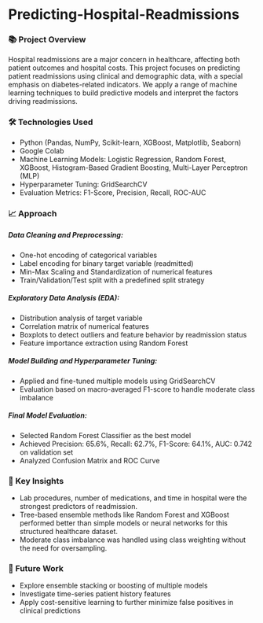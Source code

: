 # Predicting-Hospital-Readmissions

### 📚 Project Overview

Hospital readmissions are a major concern in healthcare, affecting both patient outcomes and hospital costs. This project focuses on predicting patient readmissions using clinical and demographic data, with a special emphasis on diabetes-related indicators.
We apply a range of machine learning techniques to build predictive models and interpret the factors driving readmissions.

### 🛠️ Technologies Used

- Python (Pandas, NumPy, Scikit-learn, XGBoost, Matplotlib, Seaborn)
- Google Colab
- Machine Learning Models: Logistic Regression, Random Forest, XGBoost, Histogram-Based Gradient Boosting, Multi-Layer Perceptron (MLP)
- Hyperparameter Tuning: GridSearchCV
- Evaluation Metrics: F1-Score, Precision, Recall, ROC-AUC

### 📈 Approach

##### Data Cleaning and Preprocessing:

- One-hot encoding of categorical variables
- Label encoding for binary target variable (readmitted)
- Min-Max Scaling and Standardization of numerical features
- Train/Validation/Test split with a predefined split strategy
  
##### Exploratory Data Analysis (EDA):

- Distribution analysis of target variable
- Correlation matrix of numerical features
- Boxplots to detect outliers and feature behavior by readmission status
- Feature importance extraction using Random Forest

##### Model Building and Hyperparameter Tuning:

- Applied and fine-tuned multiple models using GridSearchCV
- Evaluation based on macro-averaged F1-score to handle moderate class imbalance
  
##### Final Model Evaluation:

- Selected Random Forest Classifier as the best model
- Achieved Precision: 65.6%, Recall: 62.7%, F1-Score: 64.1%, AUC: 0.742 on validation set
- Analyzed Confusion Matrix and ROC Curve
  
### 🧠 Key Insights

- Lab procedures, number of medications, and time in hospital were the strongest predictors of readmission.
- Tree-based ensemble methods like Random Forest and XGBoost performed better than simple models or neural networks for this structured healthcare dataset.
- Moderate class imbalance was handled using class weighting without the need for oversampling.

### 🚀 Future Work

- Explore ensemble stacking or boosting of multiple models
- Investigate time-series patient history features
- Apply cost-sensitive learning to further minimize false positives in clinical predictions
